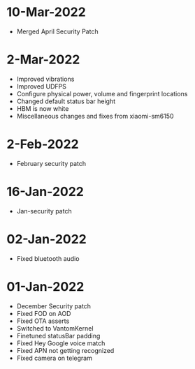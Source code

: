 # 10-Mar-2022
- Merged April Security Patch

# 2-Mar-2022
- Improved vibrations
- Improved UDFPS
- Configure physical power, volume and fingerprint locations
- Changed default status bar height
- HBM is now white
- Miscellaneous changes and fixes from xiaomi-sm6150

# 2-Feb-2022
- February security patch

# 16-Jan-2022
- Jan-security patch

# 02-Jan-2022
- Fixed bluetooth audio

# 01-Jan-2022
- December Security patch
- Fixed FOD on AOD
- Fixed OTA asserts
- Switched to VantomKernel
- Finetuned statusBar padding
- Fixed Hey Google voice match
- Fixed APN not getting recognized 
- Fixed camera on telegram
